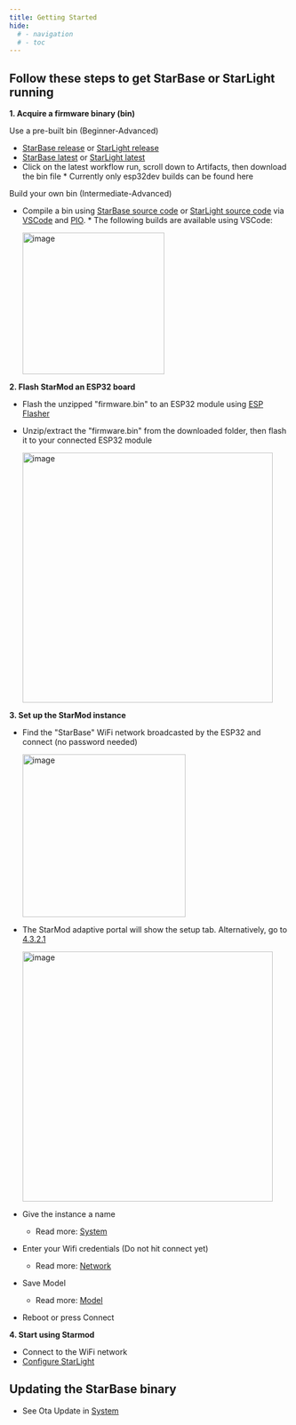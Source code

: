 ```yaml
---
title: Getting Started
hide:
  # - navigation
  # - toc
---
```


## Follow these steps to get StarBase or StarLight running

**1. Acquire a firmware binary (bin)**

Use a pre-built bin (Beginner-Advanced)
		
* [StarBase release](https://github.com/ewowi/StarBase/releases) or [StarLight release](https://github.com/MoonModules/StarLight/releases)
* [StarBase latest](https://github.com/ewowi/StarBase/actions) or [StarLight latest](https://github.com/MoonModules/StarLight/actions)
* Click on the latest workflow run, scroll down to Artifacts, then download the bin file
		* Currently only esp32dev builds can be found here

Build your own bin (Intermediate-Advanced)

  * Compile a bin using [StarBase source code](https://github.com/ewowi/StarBase) or [StarLight source code](https://github.com/MoonModules/StarLight) via [VSCode](https://code.visualstudio.com) and [PIO](https://platformio.org). 
        * The following builds are available using VSCode:
          
	<img width="255" alt="image" src="https://github.com/ewowi/StarDocs/assets/138451817/cbd75a65-0046-4008-8670-ef97f4393b82">

**2. Flash StarMod an ESP32 board**

* Flash the unzipped "firmware.bin" to an ESP32 module using [ESP Flasher](https://github.com/srg74/WLED-wemos-shield/tree/master/resources/Firmware/WLED_%20ESP_Flasher)
* Unzip/extract the "firmware.bin" from the downloaded folder, then flash it to your connected ESP32 module
      
	<img width="450" alt="image" src="https://github.com/ewowi/StarDocs/assets/138451817/c8ab160d-bba0-4d5b-aed4-c858fea3637f">

**3. Set up the StarMod instance**
    
* Find the "StarBase" WiFi network broadcasted by the ESP32 and connect (no password needed)

	<img width="293" alt="image" src="https://github.com/ewowi/StarDocs/assets/138451817/e7b1e16a-8014-42dc-9e07-f4e0cbf04efd">

* The StarMod adaptive portal will show the setup tab. Alternatively, go to [4.3.2.1](http://4.3.2.1)
  
	<img width="450" alt="image" src="https://github.com/ewowi/StarDocs/assets/138451817/cd8bd820-0a40-4ead-a0d2-14e0d0aa4ac3">
 
* Give the instance a name
	* Read more: [System](/StarDocs/SysMod/SysModSystem)
  
* Enter your Wifi credentials (Do not hit connect yet)
  * Read more: [Network](/StarDocs/SysMod/SysModNetwork)
* Save Model
  * Read more: [Model](/StarDocs/SysMod/SysModModel)
* Reboot or press Connect

**4. Start using Starmod**
  * Connect to the WiFi network
  * [Configure StarLight](/StarDocs/StarLight/GettingStarted)

## Updating the StarBase binary

* See Ota Update in [System](/StarDocs/SysMod/SysModSystem)
